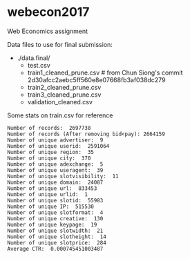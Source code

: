 # webecon2017
Web Economics assignment

Data files to use for final submission:
   * ./data.final/
     * test.csv
     * train1_cleaned_prune.csv # from Chun Siong's commit 2d30afcc2aebc5ff560e8e07668fb3af038dc279
     * train2_cleaned_prune.csv
     * train3_cleaned_prune.csv
     * validation_cleaned.csv

Some stats on train.csv for reference

    Number of records:  2697738
    Number of records (After removing bid<pay): 2664159
    Number of unique advertiser:  9
    Number of unique userid:  2591064
    Number of unique region:  35
    Number of unique city:  370
    Number of unique adexchange:  5
    Number of unique useragent:  39
    Number of unique slotvisibility:  11
    Number of unique domain:  24087
    Number of unique url:  833453
    Number of unique urlid:  1
    Number of unique slotid:  55983
    Number of unique IP:  515530
    Number of unique slotformat:  4
    Number of unique creative:  130
    Number of unique keypage:  19
    Number of unique slotwidth:  21
    Number of unique slotheight:  14
    Number of unique slotprice:  284
    Average CTR:  0.000745451003487
